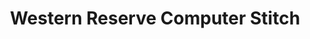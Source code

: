 ---
title: "Western Reserve Computer Stitch"
url: /cortland/western-reserve-computer-stitch/
shop: Kleidung
---